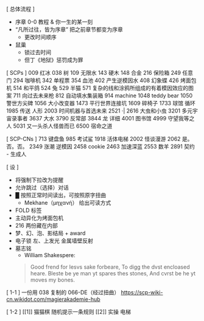 [ 总体流程 ]
* 序章 0-0 教程 & 你一生的某一刻
* “凡所过往，皆为序章” 把之前章节都变为序章
	* 更改时间顺序
* 鼠巢
	* 锁过去时间
	* 但丁《地狱》惩罚成为罪

[ SCPs ]
009 红冰
038 树
109 无限水
143 硬木
148 合金
216 保险箱
249 任意门
294 咖啡机
342 单程票
354 血池
402 产生逆模因水
408 幻象蝶
426 烤面包机
514 和平鸽
524 兔
529 半猫
571 复杂的线和涂鸦所组成的有着模因效应的图案
711 向过去未来枪
812 自动填水集装箱
914 machine
1048 teddy bear
1050 警世方尖碑
1056 大小改变器
1473 平行世界连接坑
1609 碎椅子
1733 球馆 循环
1985 传送 人形
2003 时间机器与首选未来
2521 ·|
2616 大虫和小虫
3201 多元宇宙录事者
3637 大水
3790 反常部
3844 龙 详细
4001 图书馆
4999 守望我等之人
5031 又一头杀人怪兽而已
6500 宿命之道

[ SCP-CNs ]
713 键盘鱼
985 考试鲨
1918 活体电梯
2002 怪谈漫游
2062 是。否。否。
2349 涨潮 逆模因
2458 cookie
2463 加速深蓝
2553 数羊
2891 契约 - 生成人

[ 设 ]
* 将强制下拉改为提醒
* 允许跳过（选择）对话
* █ 按照正常时间读出，可按照原字扭曲
	* Mekhane（μηχανή） 给出可读方式
* FOLD 标签
* 主动异化为烤面包机
* 216 两份藏在内部
* 梦、幻、泡、影结局 + award
* 电子锁 左、上发光 金属墙壁反射
* 墓志铭
	* William Shakespere:
	> Good frend for Iesvs sake forbeare,
	> To digg the dvst encloased heare.
	> Bleste be ye man yt spares thes stones,
	> And cvrst be he yt moves my bones.

[ 1-1 ]
一份用 038 复制的 066-DE（经过扭曲）
https://scp-wiki-cn.wikidot.com/magierakademie-hub

[ 1-2 ]
[[1]] 猫猫棋 随机提示一条规则
[[2]] 实操 电梯
